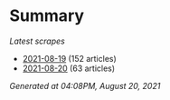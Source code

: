 # Summary
*Latest scrapes*
* [2021-08-19](https://github.com/nuuuwan/news_lk/blob/data/news_lk.2021-08-19.json) (152 articles)
* [2021-08-20](https://github.com/nuuuwan/news_lk/blob/data/news_lk.2021-08-20.json) (63 articles)

*Generated at 04:08PM, August 20, 2021*